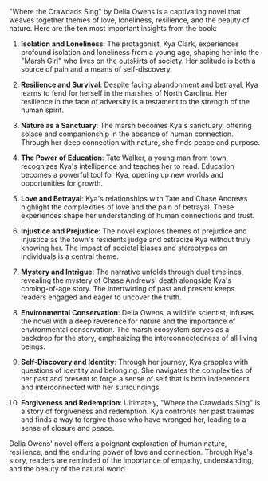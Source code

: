 "Where the Crawdads Sing" by Delia Owens is a captivating novel that weaves together themes of love, loneliness, resilience, and the beauty of nature. Here are the ten most important insights from the book:

1. **Isolation and Loneliness**: The protagonist, Kya Clark, experiences profound isolation and loneliness from a young age, shaping her into the "Marsh Girl" who lives on the outskirts of society. Her solitude is both a source of pain and a means of self-discovery.

2. **Resilience and Survival**: Despite facing abandonment and betrayal, Kya learns to fend for herself in the marshes of North Carolina. Her resilience in the face of adversity is a testament to the strength of the human spirit.

3. **Nature as a Sanctuary**: The marsh becomes Kya's sanctuary, offering solace and companionship in the absence of human connection. Through her deep connection with nature, she finds peace and purpose.

4. **The Power of Education**: Tate Walker, a young man from town, recognizes Kya's intelligence and teaches her to read. Education becomes a powerful tool for Kya, opening up new worlds and opportunities for growth.

5. **Love and Betrayal**: Kya's relationships with Tate and Chase Andrews highlight the complexities of love and the pain of betrayal. These experiences shape her understanding of human connections and trust.

6. **Injustice and Prejudice**: The novel explores themes of prejudice and injustice as the town's residents judge and ostracize Kya without truly knowing her. The impact of societal biases and stereotypes on individuals is a central theme.

7. **Mystery and Intrigue**: The narrative unfolds through dual timelines, revealing the mystery of Chase Andrews' death alongside Kya's coming-of-age story. The intertwining of past and present keeps readers engaged and eager to uncover the truth.

8. **Environmental Conservation**: Delia Owens, a wildlife scientist, infuses the novel with a deep reverence for nature and the importance of environmental conservation. The marsh ecosystem serves as a backdrop for the story, emphasizing the interconnectedness of all living beings.

9. **Self-Discovery and Identity**: Through her journey, Kya grapples with questions of identity and belonging. She navigates the complexities of her past and present to forge a sense of self that is both independent and interconnected with her surroundings.

10. **Forgiveness and Redemption**: Ultimately, "Where the Crawdads Sing" is a story of forgiveness and redemption. Kya confronts her past traumas and finds a way to forgive those who have wronged her, leading to a sense of closure and peace.

Delia Owens' novel offers a poignant exploration of human nature, resilience, and the enduring power of love and connection. Through Kya's story, readers are reminded of the importance of empathy, understanding, and the beauty of the natural world.